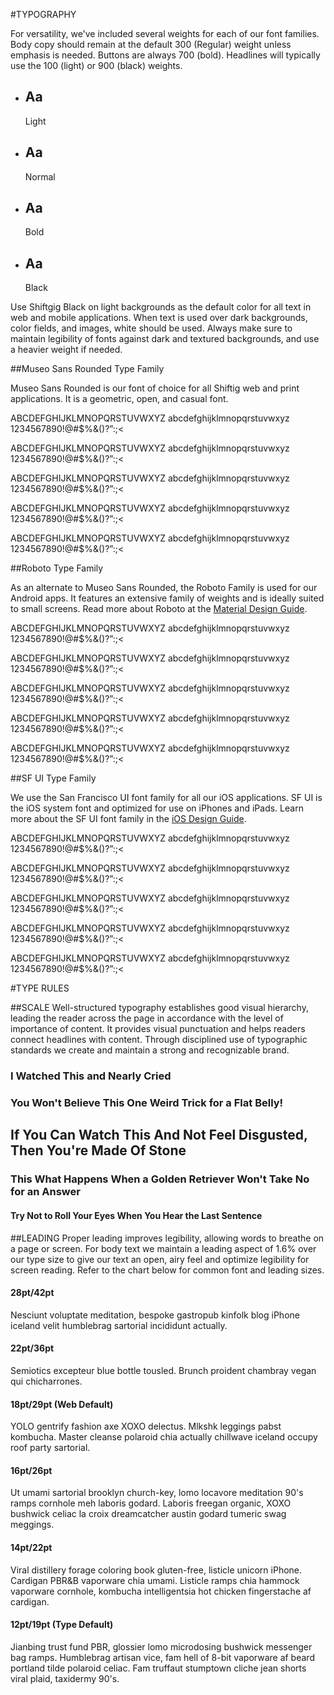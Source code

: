 #TYPOGRAPHY

For versatility, we've included several weights for each of our font families. Body copy should remain at the default 300 (Regular) weight unless emphasis is needed. Buttons are always 700 (bold). Headlines will typically use the 100 (light) or 900 (black) weights.

<section class="example">
	<article class="typography-samples u-textCenter">
		<ul>
			<li class="sampleBox block">
				  <div class="sampleBox--fontLight">
				  	<h2>Aa</h2>
				  	<p>Light</p>
				  </div>
			</li>
			<li class="sampleBox block">
				  <div class="sampleBox--fontNormal">
				  	<h2>Aa</h2>
				  	<p>Normal</p>
				  </div>
			</li>
			<li class="sampleBox block">
				  <div class="sampleBox--fontBold">
				  	<h2>Aa</h2>
				  	<p>Bold</p>
				  </div>
			</li>
			<li class="sampleBox block">
				  <div class="sampleBox--fontBlack">
				  	<h2>Aa</h2>
				  	<p>Black</p>
				  </div>
			</li>
		</ul>
	</article>
</section>

Use Shiftgig Black on light backgrounds as the default color for all text in web and mobile applications. When text is used over dark backgrounds, color fields, and images, white should be used. Always make sure to maintain legibility of fonts against dark and textured backgrounds, and use a heavier weight if needed.

##Museo Sans Rounded Type Family

Museo Sans Rounded is our font of choice for all Shiftig web and print applications. It is a geometric, open, and casual font. 

<section class="example">
	<p class="fontSample fontSample--large fontSample--light fontSample--museoRounded">ABCDEFGHIJKLMNOPQRSTUVWXYZ abcdefghijklmnopqrstuvwxyz 1234567890!@#$%&amp;()?”:;&lt;</p>
	<p class="fontSample fontSample--large fontSample--regular fontSample--museoRounded">ABCDEFGHIJKLMNOPQRSTUVWXYZ abcdefghijklmnopqrstuvwxyz 1234567890!@#$%&amp;()?”:;&lt;</p>
	<p class="fontSample fontSample--large fontSample--medium fontSample--museoRounded">ABCDEFGHIJKLMNOPQRSTUVWXYZ abcdefghijklmnopqrstuvwxyz 1234567890!@#$%&amp;()?”:;&lt;</p>
	<p class="fontSample fontSample--large fontSample--bold fontSample--museoRounded">ABCDEFGHIJKLMNOPQRSTUVWXYZ abcdefghijklmnopqrstuvwxyz 1234567890!@#$%&amp;()?”:;&lt;</p>
	<p class="fontSample fontSample--large fontSample--black fontSample--museoRounded">ABCDEFGHIJKLMNOPQRSTUVWXYZ abcdefghijklmnopqrstuvwxyz 1234567890!@#$%&amp;()?”:;&lt;</p>
</section>

##Roboto Type Family

As an alternate to Museo Sans Rounded, the Roboto Family is used for our Android apps. It features an extensive family of weights and is ideally suited to small screens. Read more about Roboto at the [Material Design Guide](https://material.google.com/style/typography.html#).

<section class="example">
	<p class="fontSample fontSample--large fontSample--light fontSample--roboto">ABCDEFGHIJKLMNOPQRSTUVWXYZ abcdefghijklmnopqrstuvwxyz 1234567890!@#$%&amp;()?”:;&lt;</p>
	<p class="fontSample fontSample--large fontSample--regular fontSample--roboto">ABCDEFGHIJKLMNOPQRSTUVWXYZ abcdefghijklmnopqrstuvwxyz 1234567890!@#$%&amp;()?”:;&lt;</p>
	<p class="fontSample fontSample--large fontSample--medium fontSample--roboto">ABCDEFGHIJKLMNOPQRSTUVWXYZ abcdefghijklmnopqrstuvwxyz 1234567890!@#$%&amp;()?”:;&lt;</p>
	<p class="fontSample fontSample--large fontSample--bold fontSample--roboto">ABCDEFGHIJKLMNOPQRSTUVWXYZ abcdefghijklmnopqrstuvwxyz 1234567890!@#$%&amp;()?”:;&lt;</p>
	<p class="fontSample fontSample--large fontSample--black fontSample--roboto">ABCDEFGHIJKLMNOPQRSTUVWXYZ abcdefghijklmnopqrstuvwxyz 1234567890!@#$%&amp;()?”:;&lt;</p>
</section>

##SF UI Type Family

We use the San Francisco UI font family for all our iOS applications. SF UI is the iOS system font and optimized for use on iPhones and iPads. Learn more about the SF UI font family in the [iOS Design Guide](https://developer.apple.com/ios/human-interface-guidelines/visual-design/typography/).

<section class="example">
	<p class="fontSample fontSample--large fontSample--light fontSample--sfUI">ABCDEFGHIJKLMNOPQRSTUVWXYZ abcdefghijklmnopqrstuvwxyz 1234567890!@#$%&amp;()?”:;&lt;</p>
	<p class="fontSample fontSample--large fontSample--regular fontSample--sfUI">ABCDEFGHIJKLMNOPQRSTUVWXYZ abcdefghijklmnopqrstuvwxyz 1234567890!@#$%&amp;()?”:;&lt;</p>
	<p class="fontSample fontSample--large fontSample--medium fontSample--sfUI">ABCDEFGHIJKLMNOPQRSTUVWXYZ abcdefghijklmnopqrstuvwxyz 1234567890!@#$%&amp;()?”:;&lt;</p>
	<p class="fontSample fontSample--large fontSample--bold fontSample--sfUI">ABCDEFGHIJKLMNOPQRSTUVWXYZ abcdefghijklmnopqrstuvwxyz 1234567890!@#$%&amp;()?”:;&lt;</p>
	<p class="fontSample fontSample--large fontSample--black fontSample--sfUI">ABCDEFGHIJKLMNOPQRSTUVWXYZ abcdefghijklmnopqrstuvwxyz 1234567890!@#$%&amp;()?”:;&lt;</p>
</section>

#TYPE RULES

##SCALE
Well-structured typography establishes good visual hierarchy, leading the reader across the page in accordance with the level of importance of content. It provides visual punctuation and helps readers connect headlines with content. Through disciplined use of typographic standards we create and maintain a strong and recognizable brand.

<section class="example">
    <article>
		<h1 class="tooDamnBig">I Watched This and Nearly Cried</h1>
		<h1>You Won't Believe This One Weird Trick for a Flat Belly!</h1>
		<h2>If You Can Watch This And Not Feel Disgusted, Then You're Made Of Stone</h2>
		<h3>This What Happens When a Golden Retriever Won't Take No for an Answer</h3>
		<h4>Try Not to Roll Your Eyes When You Hear the Last Sentence</h4>
	</article>
</section>

##LEADING
Proper leading improves legibility, allowing words to breathe on a page or screen. For body text we maintain a leading aspect of 1.6% over our type size to give our text an open, airy feel and optimize legibility for screen reading. Refer to the chart below for common font and leading sizes.

<section class="example">
	<article>
		<h4>28pt/42pt</h4>
		<p class="fontSample fontSample--larger">Nesciunt voluptate meditation, bespoke gastropub kinfolk blog iPhone iceland velit humblebrag sartorial incididunt actually.</p>
		<h4>22pt/36pt</h4>
		<p class="fontSample fontSample--large">Semiotics excepteur blue bottle tousled. Brunch proident chambray vegan qui chicharrones. </p>
		<h4>18pt/29pt (Web Default)</h4>
		<p class="fontSample fontSample--normal">YOLO gentrify fashion axe XOXO delectus.  Mlkshk leggings pabst kombucha. Master cleanse polaroid chia actually chillwave iceland occupy roof party sartorial. </p>
		<h4>16pt/26pt</h4>
		<p class="fontSample fontSample--small">Ut umami sartorial brooklyn church-key, lomo locavore meditation 90's ramps cornhole meh laboris godard. Laboris freegan organic, XOXO bushwick celiac la croix dreamcatcher austin godard tumeric swag meggings.</p>
		<h4>14pt/22pt</h4>
		<p class="fontSample fontSample--smaller">Viral distillery forage coloring book gluten-free, listicle unicorn iPhone. Cardigan PBR&B vaporware chia umami. Listicle ramps chia hammock vaporware cornhole, kombucha intelligentsia hot chicken fingerstache af cardigan.</p>
		<h4>12pt/19pt (Type Default)</h4>
		<p class="fontSample fontSample--smallest">Jianbing trust fund PBR, glossier lomo microdosing bushwick messenger bag ramps. Humblebrag artisan vice, fam hell of 8-bit vaporware af beard portland tilde polaroid celiac. Fam truffaut stumptown cliche jean shorts viral plaid, taxidermy 90's. </p>
	</article>
</section>
